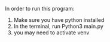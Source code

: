 In order to run this program:
1. Make sure you have python installed
2. In the terminal, run Python3 main.py
3. you may need to activate venv
